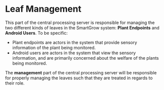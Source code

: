 **Leaf Management**
===

This part of the central processing server is responsible for managing the two different kinds of leaves in the SmartGrow system: **Plant Endpoints** and **Android Users**. To be specific:

* Plant endpoints are actors in the system that provide sensory information of the plant being monitored.
* Android users are actors in the system that view the sensory information, and are primarily concerned about the welfare of the plants being monitored.

The **management** part of the central processing server will be responsible for properly managing the leaves such that they are treated in regards to their role.